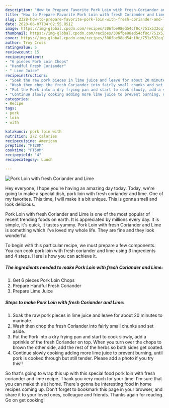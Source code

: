 ```yaml
---
description: "How to Prepare Favorite Pork Loin with fresh Coriander and Lime"
title: "How to Prepare Favorite Pork Loin with fresh Coriander and Lime"
slug: 2328-how-to-prepare-favorite-pork-loin-with-fresh-coriander-and-lime
date: 2020-06-07T04:02:55.851Z
image: https://img-global.cpcdn.com/recipes/306fbe98ed54cf8c/751x532cq70/pork-loin-with-fresh-coriander-and-lime-recipe-main-photo.jpg
thumbnail: https://img-global.cpcdn.com/recipes/306fbe98ed54cf8c/751x532cq70/pork-loin-with-fresh-coriander-and-lime-recipe-main-photo.jpg
cover: https://img-global.cpcdn.com/recipes/306fbe98ed54cf8c/751x532cq70/pork-loin-with-fresh-coriander-and-lime-recipe-main-photo.jpg
author: Troy Cross
ratingvalue: 5
reviewcount: 15
recipeingredient:
- "6 pieces Pork Loin Chops"
- "Handful Fresh Coriander"
- " Lime Juice"
recipeinstructions:
- "Soak the raw pork pieces in lime juice and leave for about 20 minutes to marinate."
- "Wash then chop the fresh Coriander into fairly small chunks and set aside."
- "Put the Pork into a dry frying pan and start to cook slowly, add a sprinkle of the fresh Coriander on top. When you turn over the chops to brown the other side, add the rest of the herbs so both sides get coated."
- "Continue slowly cooking adding more lime juice to prevent burning, until pork is cooked through but still tender. Please add a photo if you try this!!"
categories:
- Recipe
tags:
- pork
- loin
- with

katakunci: pork loin with 
nutrition: 272 calories
recipecuisine: American
preptime: "PT20M"
cooktime: "PT50M"
recipeyield: "4"
recipecategory: Lunch

---
```



![Pork Loin with fresh Coriander and Lime](https://img-global.cpcdn.com/recipes/306fbe98ed54cf8c/751x532cq70/pork-loin-with-fresh-coriander-and-lime-recipe-main-photo.jpg)

Hey everyone, I hope you're having an amazing day today. Today, we're going to make a special dish, pork loin with fresh coriander and lime. One of my favorites. This time, I will make it a bit unique. This is gonna smell and look delicious.

Pork Loin with fresh Coriander and Lime is one of the most popular of recent trending foods on earth. It is appreciated by millions every day. It is simple, it's quick, it tastes yummy. Pork Loin with fresh Coriander and Lime is something which I've loved my whole life. They are fine and they look wonderful.




To begin with this particular recipe, we must prepare a few components. You can cook pork loin with fresh coriander and lime using 3 ingredients and 4 steps. Here is how you can achieve it.

<!--inarticleads1-->

##### The ingredients needed to make Pork Loin with fresh Coriander and Lime:

1. Get 6 pieces Pork Loin Chops
1. Prepare Handful Fresh Coriander
1. Prepare  Lime Juice




<!--inarticleads2-->

##### Steps to make Pork Loin with fresh Coriander and Lime:

1. Soak the raw pork pieces in lime juice and leave for about 20 minutes to marinate.
1. Wash then chop the fresh Coriander into fairly small chunks and set aside.
1. Put the Pork into a dry frying pan and start to cook slowly, add a sprinkle of the fresh Coriander on top. When you turn over the chops to brown the other side, add the rest of the herbs so both sides get coated.
1. Continue slowly cooking adding more lime juice to prevent burning, until pork is cooked through but still tender. Please add a photo if you try this!!




So that's going to wrap this up with this special food pork loin with fresh coriander and lime recipe. Thank you very much for your time. I'm sure that you can make this at home. There's gonna be interesting food in home recipes coming up. Don't forget to bookmark this page in your browser, and share it to your loved ones, colleague and friends. Thanks again for reading. Go on get cooking!
